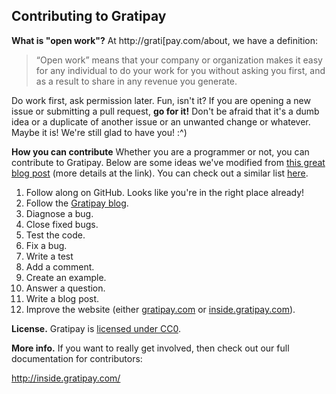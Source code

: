 ## Contributing to Gratipay

**What is "open work"?**
At http://grati[pay.com/about, we have a definition:

> “Open work” means that your company or organization makes it easy for any individual to do your work for you without asking you first, and as a result to share in any revenue you generate. 

Do work first, ask permission later. Fun, isn't it? If you are opening a new issue or submitting a pull request, **go for it!** Don't be afraid that it's a dumb idea or a duplicate of another issue or an unwanted change or whatever. Maybe it is! We're still glad to have you! :^)


**How you can contribute**
Whether you are a programmer or not, you can contribute to Gratipay. Below are some ideas we've modified from [this great blog post](http://blog.smartbear.com/programming/14-ways-to-contribute-to-open-source-without-being-a-programming-genius-or-a-rock-star/) (more details at the link). You can check out a similar list [here](http://24pullrequests.com/contributing).

1. Follow along on GitHub. Looks like you're in the right place already!
2. Follow the [Gratipay blog](https://medium.com/gratipay-blog).
3. Diagnose a bug.
4. Close fixed bugs.
5. Test the code.
6. Fix a bug.
7. Write a test
8. Add a comment.
11. Create an example.
12. Answer a question.
13. Write a blog post.
14. Improve the website (either [gratipay.com](http://gratipay.com) or [inside.gratipay.com](inside.gratipay.com)).

**License.** Gratipay is [licensed under
CC0](https://github.com/gratipay/gratipay.com/tree/master/COPYING).

**More info.** If you want to really get involved, then check out our full
documentation for contributors:

http://inside.gratipay.com/
